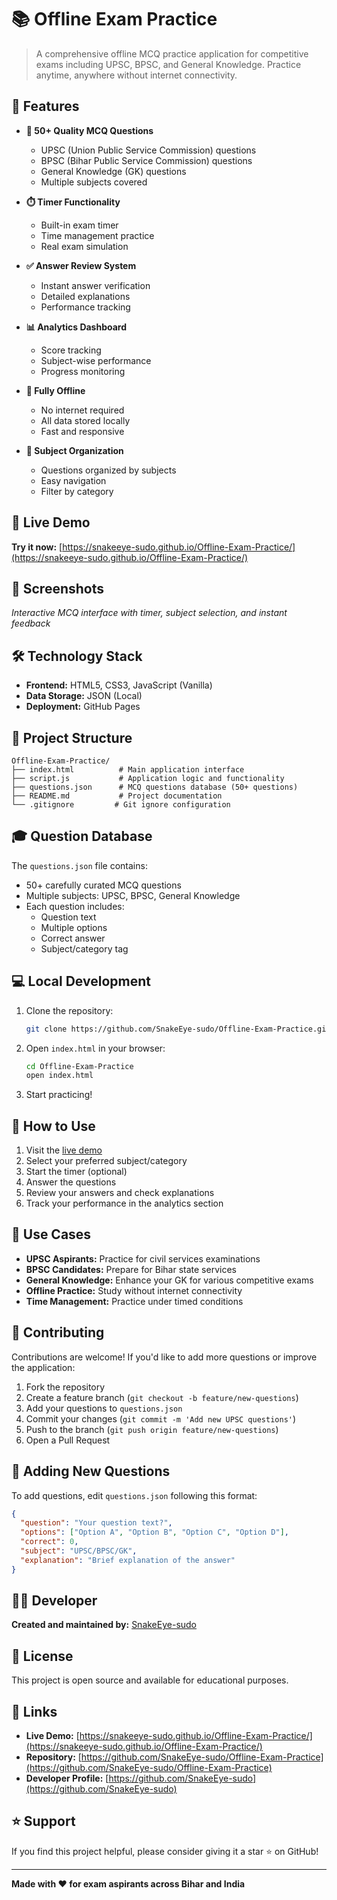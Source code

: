 # 📚 Offline Exam Practice

> A comprehensive offline MCQ practice application for competitive exams including UPSC, BPSC, and General Knowledge. Practice anytime, anywhere without internet connectivity.

## 🌟 Features

- **📝 50+ Quality MCQ Questions**
  - UPSC (Union Public Service Commission) questions
  - BPSC (Bihar Public Service Commission) questions
  - General Knowledge (GK) questions
  - Multiple subjects covered

- **⏱️ Timer Functionality**
  - Built-in exam timer
  - Time management practice
  - Real exam simulation

- **✅ Answer Review System**
  - Instant answer verification
  - Detailed explanations
  - Performance tracking

- **📊 Analytics Dashboard**
  - Score tracking
  - Subject-wise performance
  - Progress monitoring

- **💾 Fully Offline**
  - No internet required
  - All data stored locally
  - Fast and responsive

- **🎯 Subject Organization**
  - Questions organized by subjects
  - Easy navigation
  - Filter by category

## 🚀 Live Demo

**Try it now:** [https://snakeeye-sudo.github.io/Offline-Exam-Practice/](https://snakeeye-sudo.github.io/Offline-Exam-Practice/)

## 📸 Screenshots

*Interactive MCQ interface with timer, subject selection, and instant feedback*

## 🛠️ Technology Stack

- **Frontend:** HTML5, CSS3, JavaScript (Vanilla)
- **Data Storage:** JSON (Local)
- **Deployment:** GitHub Pages

## 📁 Project Structure

```
Offline-Exam-Practice/
├── index.html          # Main application interface
├── script.js           # Application logic and functionality
├── questions.json      # MCQ questions database (50+ questions)
├── README.md           # Project documentation
└── .gitignore         # Git ignore configuration
```

## 🎓 Question Database

The `questions.json` file contains:
- 50+ carefully curated MCQ questions
- Multiple subjects: UPSC, BPSC, General Knowledge
- Each question includes:
  - Question text
  - Multiple options
  - Correct answer
  - Subject/category tag

## 💻 Local Development

1. Clone the repository:
   ```bash
   git clone https://github.com/SnakeEye-sudo/Offline-Exam-Practice.git
   ```

2. Open `index.html` in your browser:
   ```bash
   cd Offline-Exam-Practice
   open index.html
   ```

3. Start practicing!

## 📖 How to Use

1. Visit the [live demo](https://snakeeye-sudo.github.io/Offline-Exam-Practice/)
2. Select your preferred subject/category
3. Start the timer (optional)
4. Answer the questions
5. Review your answers and check explanations
6. Track your performance in the analytics section

## 🎯 Use Cases

- **UPSC Aspirants:** Practice for civil services examinations
- **BPSC Candidates:** Prepare for Bihar state services
- **General Knowledge:** Enhance your GK for various competitive exams
- **Offline Practice:** Study without internet connectivity
- **Time Management:** Practice under timed conditions

## 🤝 Contributing

Contributions are welcome! If you'd like to add more questions or improve the application:

1. Fork the repository
2. Create a feature branch (`git checkout -b feature/new-questions`)
3. Add your questions to `questions.json`
4. Commit your changes (`git commit -m 'Add new UPSC questions'`)
5. Push to the branch (`git push origin feature/new-questions`)
6. Open a Pull Request

## 📝 Adding New Questions

To add questions, edit `questions.json` following this format:

```json
{
  "question": "Your question text?",
  "options": ["Option A", "Option B", "Option C", "Option D"],
  "correct": 0,
  "subject": "UPSC/BPSC/GK",
  "explanation": "Brief explanation of the answer"
}
```

## 👨‍💻 Developer

**Created and maintained by:** [SnakeEye-sudo](https://github.com/SnakeEye-sudo)

## 📜 License

This project is open source and available for educational purposes.

## 🔗 Links

- **Live Demo:** [https://snakeeye-sudo.github.io/Offline-Exam-Practice/](https://snakeeye-sudo.github.io/Offline-Exam-Practice/)
- **Repository:** [https://github.com/SnakeEye-sudo/Offline-Exam-Practice](https://github.com/SnakeEye-sudo/Offline-Exam-Practice)
- **Developer Profile:** [https://github.com/SnakeEye-sudo](https://github.com/SnakeEye-sudo)

## ⭐ Support

If you find this project helpful, please consider giving it a star ⭐ on GitHub!

---

**Made with ❤️ for exam aspirants across Bihar and India**

